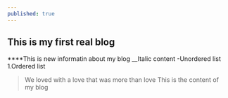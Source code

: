 ```yaml
---
published: true
---
```

## This is my first real blog
****This is new informatin about my blog
__Italic content
-Unordered list 
1.Ordered list 
> We loved with a love that was more than love
This is the content of my blog
